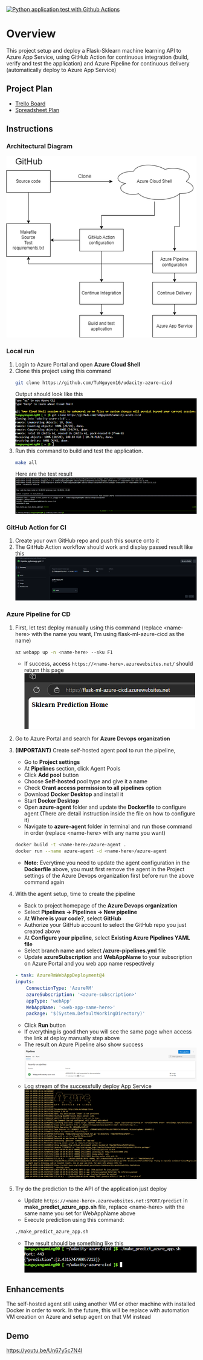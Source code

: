 [![Python application test with Github Actions](https://github.com/TuNguyen16/udacity-azure-cicd/actions/workflows/pythonapp.yml/badge.svg)](https://github.com/TuNguyen16/udacity-azure-cicd/actions/workflows/pythonapp.yml)

# Overview

This project setup and deploy a Flask-Sklearn machine learning API to Azure App Service, using GitHub Action for continuous integration (build, verify and test the application) and Azure Pipeline for continuous delivery (automatically deploy to Azure App Service)

## Project Plan

-   [Trello Board](https://trello.com/b/UZNFxhCX/udacity-azure-ci-cd)
-   [Spreadsheet Plan](https://docs.google.com/spreadsheets/d/1oBQF8qZ_0K8sX3t5rxY5iIvQMtmtKMuquPpY9RhSvQw/edit?usp=sharing)

## Instructions

### Architectural Diagram

![Diagram](screenshot/Diagram.png)

### Local run

1. Login to Azure Portal and open **Azure Cloud Shell**
2. Clone this project using this command
    ```bash
    git clone https://github.com/TuNguyen16/udacity-azure-cicd
    ```
    Output should look like this
    ![Result](screenshot/project-cloned-azure-cloud-shell.png)
3. Run this command to build and test the application.
    ```bash
    make all
    ```
    Here are the test result
    ![Result](screenshot/make-all-test-passed.png)

### GitHub Action for CI

1. Create your own GitHub repo and push this source onto it
2. The GitHub Action workflow should work and display passed result like this
   ![Result](screenshot/github-action-passed.png)

### Azure Pipeline for CD

1. First, let test deploy manually using this command (replace \<name-here\> with the name you want, I'm using flask-ml-azure-cicd as the name)
    ```bash
    az webapp up -n <name-here> --sku F1
    ```
    - If success, access `https://<name-here>.azurewebsites.net/` should return this page
      ![Result](screenshot/app-service-running.png)
2. Go to Azure Portal and search for **Azure Devops organization**
3. **(IMPORTANT)** Create self-hosted agent pool to run the pipeline,
    - Go to **Project settings**
    - At **Pipelines** section, click Agent Pools
    - Click **Add pool** button
    - Choose **Self-hosted** pool type and give it a name
    - Check **Grant access permission to all pipelines** option
    - Download **Docker Desktop** and install it
    - Start **Docker Desktop**
    - Open **azure-agent** folder and update the **Dockerfile** to configure agent (There are detail instruction inside the file on how to configure it)
    - Navigate to **azure-agent** folder in terminal and run those command in order (replace \<name-here\> with any name you want)
    ```bash
    docker build -t <name-here>/azure-agent .
    docker run --name azure-agent -d <name-here>/azure-agent
    ```
    - **Note:** Everytime you need to update the agent configuration in the **Dockerfile** above, you must first remove the agent in the Project settings of the Azure Devops organization first before run the above command again
4. With the agent setup, time to create the pipeline
    - Back to project homepage of the **Azure Devops organization**
    - Select **Pipelines -> Pipelines -> New pipeline**
    - At **Where is your code?**, select **GitHub**
    - Authorize your GitHub account to select the GitHub repo you just created above
    - At **Configure your pipeline**, select **Existing Azure Pipelines YAML file**
    - Select branch name and select **/azure-pipelines.yml** file
    - Update **azureSubscription** and **WebAppName** to your subscription on Azure Portal and you web app name respectively
    ```yml
    - task: AzureRmWebAppDeployment@4
    inputs:
        ConnectionType: 'AzureRM'
        azureSubscription: '<azure-subscription>'
        appType: 'webApp'
        WebAppName: '<web-app-name-here>'
        package: '$(System.DefaultWorkingDirectory)'
    ```
    - Click **Run** button
    - If everything is good then you will see the same page when access the link at deploy manually step above
    - The result on Azure Pipeline also show success
      ![Result](screenshot/azure-pipeline-passed.png)
    - Log stream of the successfully deploy App Service
      ![Output](screenshot/log-streamed-output.png)
5. Try do the prediction to the API of the application just deploy

    - Update `https://<name-here>.azurewebsites.net:$PORT/predict` in **make_predict_azure_app.sh** file, replace \<name-here\> with the same name you set for WebAppName above
    - Execute prediction using this command:

    ```bash
    ./make_predict_azure_app.sh
    ```

    - The result should be something like this
      ![Result](screenshot/prediction-success.png)

## Enhancements

The self-hosted agent still using another VM or other machine with installed Docker in order to work. In the future, this will be replace with automation VM creation on Azure and setup agent on that VM instead

## Demo

https://youtu.be/Un67y5c7N4I
